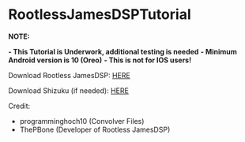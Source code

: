 # RootlessJamesDSPTutorial
**NOTE:**

**- This Tutorial is Underwork, additional testing is needed**
**- Minimum Android version is 10 (Oreo)**
**- This is not for IOS users!**

Download Rootless JamesDSP: [HERE](https://f-droid.org/en/packages/me.timschneeberger.rootlessjamesdsp/)

Download Shizuku (if needed): [HERE](https://apt.izzysoft.de/fdroid/index/apk/moe.shizuku.privileged.api)

Credit: 
- programminghoch10 (Convolver Files)
- ThePBone (Developer of Rootless JamesDSP)
